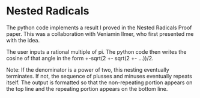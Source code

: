 # Nested Radicals

The python code implements a result I proved in the Nested Radicals Proof paper.  This was a collaboration with Veniamin Ilmer, who first presented me with the idea.

The user inputs a rational multiple of pi.  The python code then writes the cosine of that angle in the form +-sqrt(2 +- sqrt(2 +- ...))/2.

Note:  If the denominator is a power of two, this nesting eventually terminates.
If not, the sequence of plusses and minuses eventually repeats itself.
The output is formatted so that the non-repeating portion appears on the top line and the repeating portion appears on the bottom line.
